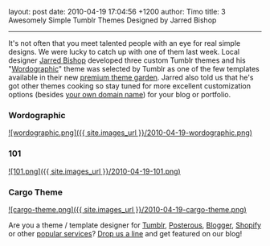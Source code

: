 layout: post
date: 2010-04-19 17:04:56 +1200
author: Timo
title: 3 Awesomely Simple Tumblr Themes Designed by Jarred Bishop



----

It's not often that you meet talented people with an eye for real simple designs. We were lucky to catch up with one of them last week. Local designer [Jarred Bishop](http://jarredbishop.info) developed three custom Tumblr themes and his "[Wordographic](http://www.tumblr.com/theme/8948)" theme was selected by Tumblr as one of the few templates available in their new [premium theme garden](http://www.tumblr.com/themes/premium). Jarred also told us that he's got other themes cooking so stay tuned for more excellent customization options (besides [your own domain name](https://iwantmyname.com)) for your blog or portfolio.



### Wordographic

[![wordographic.png]({{ site.images_url }}/2010-04-19-wordographic.png)](http://www.tumblr.com/theme/8948)



### 101

[![101.png]({{ site.images_url }}/2010-04-19-101.png)](http://www.tumblr.com/theme/483)



### Cargo Theme

[![cargo-theme.png]({{ site.images_url }}/2010-04-19-cargo-theme.png)](http://www.tumblr.com/theme/2463)

Are you a theme / template designer for [Tumblr](https://iwantmyname.com/features/applications/custom-domain-apps/blogs/tumblr-tumblelog-easy-blog-with-own-url), [Posterous](https://iwantmyname.com/features/applications/custom-domain-apps/blogs/posterous-blog-photos-mp3-video-by-email), [Blogger](https://iwantmyname.com/features/applications/custom-domain-apps/blogs/blogger-blogspot-free-blog-with-own-url), [Shopify](https://iwantmyname.com/features/applications/custom-domain-apps/e-commerce/shopify-hosted-online-store-platform-and-shop-software) or other [popular services](https://iwantmyname.com/services)? [Drop us a line](https://iwantmyname.com/support) and get featured on our blog!
